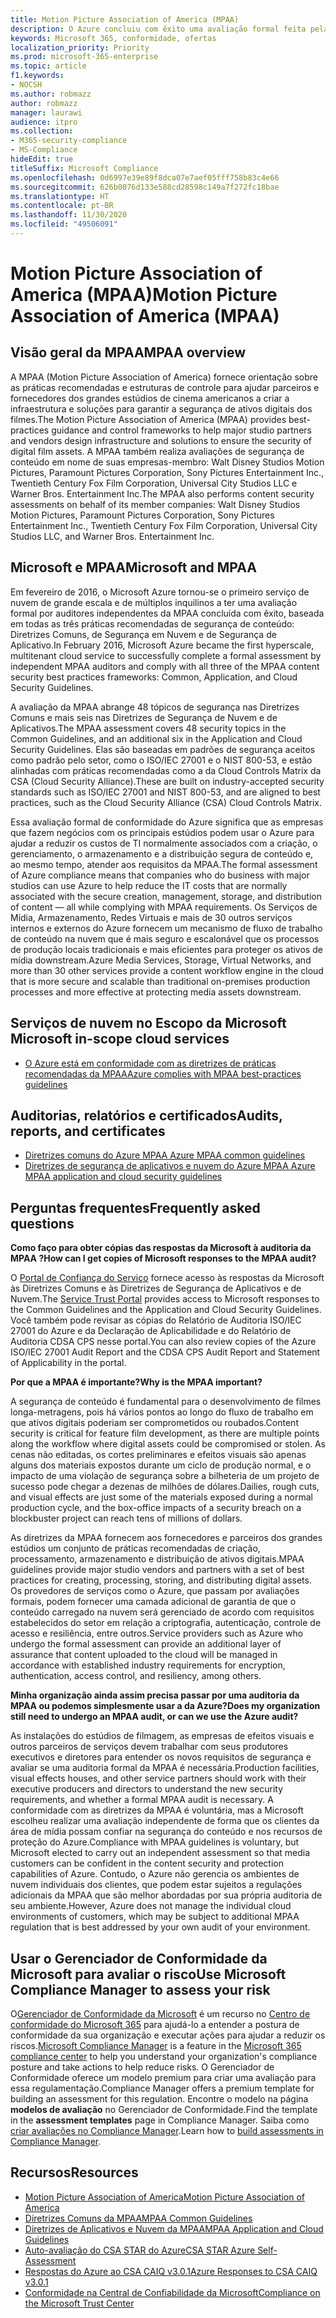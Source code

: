 ```yaml
---
title: Motion Picture Association of America (MPAA)
description: O Azure concluiu com êxito uma avaliação formal feita pela Motion Picture Association of America.
keywords: Microsoft 365, conformidade, ofertas
localization_priority: Priority
ms.prod: microsoft-365-enterprise
ms.topic: article
f1.keywords:
- NOCSH
ms.author: robmazz
author: robmazz
manager: laurawi
audience: itpro
ms.collection:
- M365-security-compliance
- MS-Compliance
hideEdit: true
titleSuffix: Microsoft Compliance
ms.openlocfilehash: 0d6997e39e89f8dca07e7aef05fff758b83c4e66
ms.sourcegitcommit: 626b0076d133e588cd28598c149a7f272fc18bae
ms.translationtype: HT
ms.contentlocale: pt-BR
ms.lasthandoff: 11/30/2020
ms.locfileid: "49506091"
---
```

# <a name="motion-picture-association-of-america-mpaa"></a><span data-ttu-id="8c175-104">Motion Picture Association of America (MPAA)</span><span class="sxs-lookup"><span data-stu-id="8c175-104">Motion Picture Association of America (MPAA)</span></span>

## <a name="mpaa-overview"></a><span data-ttu-id="8c175-105">Visão geral da MPAA</span><span class="sxs-lookup"><span data-stu-id="8c175-105">MPAA overview</span></span>

<span data-ttu-id="8c175-106">A MPAA (Motion Picture Association of America) fornece orientação sobre as práticas recomendadas e estruturas de controle para ajudar parceiros e fornecedores dos grandes estúdios de cinema americanos a criar a infraestrutura e soluções para garantir a segurança de ativos digitais dos filmes.</span><span class="sxs-lookup"><span data-stu-id="8c175-106">The Motion Picture Association of America (MPAA) provides best-practices guidance and control frameworks to help major studio partners and vendors design infrastructure and solutions to ensure the security of digital film assets.</span></span> <span data-ttu-id="8c175-107">A MPAA também realiza avaliações de segurança de conteúdo em nome de suas empresas-membro: Walt Disney Studios Motion Pictures, Paramount Pictures Corporation, Sony Pictures Entertainment Inc., Twentieth Century Fox Film Corporation, Universal City Studios LLC e Warner Bros. Entertainment Inc.</span><span class="sxs-lookup"><span data-stu-id="8c175-107">The MPAA also performs content security assessments on behalf of its member companies: Walt Disney Studios Motion Pictures, Paramount Pictures Corporation, Sony Pictures Entertainment Inc., Twentieth Century Fox Film Corporation, Universal City Studios LLC, and Warner Bros. Entertainment Inc.</span></span>

## <a name="microsoft-and-mpaa"></a><span data-ttu-id="8c175-108">Microsoft e MPAA</span><span class="sxs-lookup"><span data-stu-id="8c175-108">Microsoft and MPAA</span></span>

<span data-ttu-id="8c175-109">Em fevereiro de 2016, o Microsoft Azure tornou-se o primeiro serviço de nuvem de grande escala e de múltiplos inquilinos a ter uma avaliação formal por auditores independentes da MPAA concluída com êxito, baseada em todas as três práticas recomendadas de segurança de conteúdo: Diretrizes Comuns, de Segurança em Nuvem e de Segurança de Aplicativo.</span><span class="sxs-lookup"><span data-stu-id="8c175-109">In February 2016, Microsoft Azure became the first hyperscale, multitenant cloud service to successfully complete a formal assessment by independent MPAA auditors and comply with all three of the MPAA content security best practices frameworks: Common, Application, and Cloud Security Guidelines.</span></span>

<span data-ttu-id="8c175-110">A avaliação da MPAA abrange 48 tópicos de segurança nas Diretrizes Comuns e mais seis nas Diretrizes de Segurança de Nuvem e de Aplicativos.</span><span class="sxs-lookup"><span data-stu-id="8c175-110">The MPAA assessment covers 48 security topics in the Common Guidelines, and an additional six in the Application and Cloud Security Guidelines.</span></span> <span data-ttu-id="8c175-111">Elas são baseadas em padrões de segurança aceitos como padrão pelo setor, como o ISO/IEC 27001 e o NIST 800-53, e estão alinhadas com práticas recomendadas como a da Cloud Controls Matrix da CSA (Cloud Security Alliance).</span><span class="sxs-lookup"><span data-stu-id="8c175-111">These are built on industry-accepted security standards such as ISO/IEC 27001 and NIST 800-53, and are aligned to best practices, such as the Cloud Security Alliance (CSA) Cloud Controls Matrix.</span></span>

<span data-ttu-id="8c175-112">Essa avaliação formal de conformidade do Azure significa que as empresas que fazem negócios com os principais estúdios podem usar o Azure para ajudar a reduzir os custos de TI normalmente associados com a criação, o gerenciamento, o armazenamento e a distribuição segura de conteúdo e, ao mesmo tempo, atender aos requisitos da MPAA.</span><span class="sxs-lookup"><span data-stu-id="8c175-112">The formal assessment of Azure compliance means that companies who do business with major studios can use Azure to help reduce the IT costs that are normally associated with the secure creation, management, storage, and distribution of content — all while complying with MPAA requirements.</span></span> <span data-ttu-id="8c175-113">Os Serviços de Mídia, Armazenamento, Redes Virtuais e mais de 30 outros serviços internos e externos do Azure fornecem um mecanismo de fluxo de trabalho de conteúdo na nuvem que é mais seguro e escalonável que os processos de produção locais tradicionais e mais eficientes para proteger os ativos de mídia downstream.</span><span class="sxs-lookup"><span data-stu-id="8c175-113">Azure Media Services, Storage, Virtual Networks, and more than 30 other services provide a content workflow engine in the cloud that is more secure and scalable than traditional on-premises production processes and more effective at protecting media assets downstream.</span></span>

## <a name="microsoft-in-scope-cloud-services"></a><span data-ttu-id="8c175-114">Serviços de nuvem no Escopo da Microsoft </span><span class="sxs-lookup"><span data-stu-id="8c175-114">Microsoft in-scope cloud services</span></span>

- [<span data-ttu-id="8c175-115">O Azure está em conformidade com as diretrizes de práticas recomendadas da MPAA</span><span class="sxs-lookup"><span data-stu-id="8c175-115">Azure complies with MPAA best-practices guidelines</span></span>](https://aka.ms/AzureCompliance)

## <a name="audits-reports-and-certificates"></a><span data-ttu-id="8c175-116">Auditorias, relatórios e certificados</span><span class="sxs-lookup"><span data-stu-id="8c175-116">Audits, reports, and certificates</span></span>

- [<span data-ttu-id="8c175-117"> Diretrizes comuns do Azure MPAA </span><span class="sxs-lookup"><span data-stu-id="8c175-117">Azure MPAA common guidelines</span></span>](https://aka.ms/AzureMPAACommonGuidelines)
- [<span data-ttu-id="8c175-118"> Diretrizes de segurança de aplicativos e nuvem do Azure MPAA </span><span class="sxs-lookup"><span data-stu-id="8c175-118">Azure MPAA application and cloud security guidelines</span></span>](https://aka.ms/AzureMPAAApplicationandCloudSecurityGuidelines)

## <a name="frequently-asked-questions"></a><span data-ttu-id="8c175-119">Perguntas frequentes</span><span class="sxs-lookup"><span data-stu-id="8c175-119">Frequently asked questions</span></span>

<span data-ttu-id="8c175-120">**Como faço para obter cópias das respostas da Microsoft à auditoria da MPAA ?**</span><span class="sxs-lookup"><span data-stu-id="8c175-120">**How can I get copies of Microsoft responses to the MPAA audit?**</span></span>

<span data-ttu-id="8c175-121">O [ Portal de Confiança do Serviço](https://aka.ms/stphelp) fornece acesso às respostas da Microsoft às Diretrizes Comuns e às Diretrizes de Segurança de Aplicativos e de Nuvem.</span><span class="sxs-lookup"><span data-stu-id="8c175-121">The [Service Trust Portal](https://aka.ms/stphelp) provides access to Microsoft responses to the Common Guidelines and the Application and Cloud Security Guidelines.</span></span> <span data-ttu-id="8c175-122">Você também pode revisar as cópias do Relatório de Auditoria ISO/IEC 27001 do Azure e da Declaração de Aplicabilidade e do Relatório de Auditoria CDSA CPS nesse portal.</span><span class="sxs-lookup"><span data-stu-id="8c175-122">You can also review copies of the Azure ISO/IEC 27001 Audit Report and the CDSA CPS Audit Report and Statement of Applicability in the portal.</span></span>

<span data-ttu-id="8c175-123">**Por que a MPAA é importante?**</span><span class="sxs-lookup"><span data-stu-id="8c175-123">**Why is the MPAA important?**</span></span>

<span data-ttu-id="8c175-124">A segurança de conteúdo é fundamental para o desenvolvimento de filmes longa-metragens, pois há vários pontos ao longo do fluxo de trabalho em que ativos digitais poderiam ser comprometidos ou roubados.</span><span class="sxs-lookup"><span data-stu-id="8c175-124">Content security is critical for feature film development, as there are multiple points along the workflow where digital assets could be compromised or stolen.</span></span> <span data-ttu-id="8c175-125">As cenas não editadas, os cortes preliminares e efeitos visuais são apenas alguns dos materiais expostos durante um ciclo de produção normal, e o impacto de uma violação de segurança sobre a bilheteria de um projeto de sucesso pode chegar a dezenas de milhões de dólares.</span><span class="sxs-lookup"><span data-stu-id="8c175-125">Dailies, rough cuts, and visual effects are just some of the materials exposed during a normal production cycle, and the box-office impacts of a security breach on a blockbuster project can reach tens of millions of dollars.</span></span>

<span data-ttu-id="8c175-126">As diretrizes da MPAA fornecem aos fornecedores e parceiros dos grandes estúdios um conjunto de práticas recomendadas de criação, processamento, armazenamento e distribuição de ativos digitais.</span><span class="sxs-lookup"><span data-stu-id="8c175-126">MPAA guidelines provide major studio vendors and partners with a set of best practices for creating, processing, storing, and distributing digital assets.</span></span> <span data-ttu-id="8c175-127">Os provedores de serviços como o Azure, que passam por avaliações formais, podem fornecer uma camada adicional de garantia de que o conteúdo carregado na nuvem será gerenciado de acordo com requisitos estabelecidos do setor em relação a criptografia, autenticação, controle de acesso e resiliência, entre outros.</span><span class="sxs-lookup"><span data-stu-id="8c175-127">Service providers such as Azure who undergo the formal assessment can provide an additional layer of assurance that content uploaded to the cloud will be managed in accordance with established industry requirements for encryption, authentication, access control, and resiliency, among others.</span></span>

<span data-ttu-id="8c175-128">**Minha organização ainda assim precisa passar por uma auditoria da MPAA ou podemos simplesmente usar a da Azure?**</span><span class="sxs-lookup"><span data-stu-id="8c175-128">**Does my organization still need to undergo an MPAA audit, or can we use the Azure audit?**</span></span>

<span data-ttu-id="8c175-129">As instalações do estúdios de filmagem, as empresas de efeitos visuais e outros parceiros de serviços devem trabalhar com seus produtores executivos e diretores para entender os novos requisitos de segurança e avaliar se uma auditoria formal da MPAA é necessária.</span><span class="sxs-lookup"><span data-stu-id="8c175-129">Production facilities, visual effects houses, and other service partners should work with their executive producers and directors to understand the new security requirements, and whether a formal MPAA audit is necessary.</span></span> <span data-ttu-id="8c175-130">A conformidade com as diretrizes da MPAA é voluntária, mas a Microsoft escolheu realizar uma avaliação independente de forma que os clientes da área de mídia possam confiar na segurança do conteúdo e nos recursos de proteção do Azure.</span><span class="sxs-lookup"><span data-stu-id="8c175-130">Compliance with MPAA guidelines is voluntary, but Microsoft elected to carry out an independent assessment so that media customers can be confident in the content security and protection capabilities of Azure.</span></span> <span data-ttu-id="8c175-131">Contudo, o Azure não gerencia os ambientes de nuvem individuais dos clientes, que podem estar sujeitos a regulações adicionais da MPAA que são melhor abordadas por sua própria auditoria de seu ambiente.</span><span class="sxs-lookup"><span data-stu-id="8c175-131">However, Azure does not manage the individual cloud environments of customers, which may be subject to additional MPAA regulation that is best addressed by your own audit of your environment.</span></span>

## <a name="use-microsoft-compliance-manager-to-assess-your-risk"></a><span data-ttu-id="8c175-132">Usar o Gerenciador de Conformidade da Microsoft para avaliar o risco</span><span class="sxs-lookup"><span data-stu-id="8c175-132">Use Microsoft Compliance Manager to assess your risk</span></span>

<span data-ttu-id="8c175-133">O[Gerenciador de Conformidade da Microsoft](https://docs.microsoft.com/microsoft-365/compliance/compliance-manager) é um recurso no [Centro de conformidade do Microsoft 365](https://docs.microsoft.com/microsoft-365/compliance/microsoft-365-compliance-center) para ajudá-lo a entender a postura de conformidade da sua organização e executar ações para ajudar a reduzir os riscos.</span><span class="sxs-lookup"><span data-stu-id="8c175-133">[Microsoft Compliance Manager](https://docs.microsoft.com/microsoft-365/compliance/compliance-manager) is a feature in the [Microsoft 365 compliance center](https://docs.microsoft.com/microsoft-365/compliance/microsoft-365-compliance-center) to help you understand your organization's compliance posture and take actions to help reduce risks.</span></span> <span data-ttu-id="8c175-134">O Gerenciador de Conformidade oferece um modelo premium para criar uma avaliação para essa regulamentação.</span><span class="sxs-lookup"><span data-stu-id="8c175-134">Compliance Manager offers a premium template for building an assessment for this regulation.</span></span> <span data-ttu-id="8c175-135">Encontre o modelo na página **modelos de avaliação** no Gerenciador de Conformidade.</span><span class="sxs-lookup"><span data-stu-id="8c175-135">Find the template in the **assessment templates** page in Compliance Manager.</span></span> <span data-ttu-id="8c175-136">Saiba como [criar avaliações no Compliance Manager](https://docs.microsoft.com/microsoft-365/compliance/compliance-manager-assessments).</span><span class="sxs-lookup"><span data-stu-id="8c175-136">Learn how to [build assessments in Compliance Manager](https://docs.microsoft.com/microsoft-365/compliance/compliance-manager-assessments).</span></span>

## <a name="resources"></a><span data-ttu-id="8c175-137">Recursos</span><span class="sxs-lookup"><span data-stu-id="8c175-137">Resources</span></span>

- [<span data-ttu-id="8c175-138">Motion Picture Association of America</span><span class="sxs-lookup"><span data-stu-id="8c175-138">Motion Picture Association of America</span></span>](https://www.mpaa.org/)
- [<span data-ttu-id="8c175-139"> Diretrizes Comuns da MPAA</span><span class="sxs-lookup"><span data-stu-id="8c175-139">MPAA Common Guidelines</span></span>](https://www.mpaa.org/wp-content/uploads/2015/11/MPAA-Best-Practices-Common-Guidelines_V3_0_2015_04_02_FINAL-r7.pdf)
- [<span data-ttu-id="8c175-140"> Diretrizes de Aplicativos e Nuvem da MPAA</span><span class="sxs-lookup"><span data-stu-id="8c175-140">MPAA Application and Cloud Guidelines</span></span>](https://www.mpaa.org/wp-content/uploads/2015/12/MPAA-Best-Practices-App-and-Cloud_V1-0-20150507-RELEASE-CANDIDATE-6.docx)
- [<span data-ttu-id="8c175-141"> Auto-avaliação do CSA STAR do Azure</span><span class="sxs-lookup"><span data-stu-id="8c175-141">CSA STAR Azure Self-Assessment</span></span>](https://www.microsoft.com/TrustCenter/Compliance/CSA-self-assessment)
- [<span data-ttu-id="8c175-142">Respostas do Azure ao CSA CAIQ v3.0.1</span><span class="sxs-lookup"><span data-stu-id="8c175-142">Azure Responses to CSA CAIQ v3.0.1</span></span>](https://gallery.technet.microsoft.com/Azure-Responses-to-CSA-46034a11)
- [<span data-ttu-id="8c175-143">Conformidade na Central de Confiabilidade da Microsoft</span><span class="sxs-lookup"><span data-stu-id="8c175-143">Compliance on the Microsoft Trust Center</span></span>](https://www.microsoft.com/trust-center/compliance/compliance-overview)
